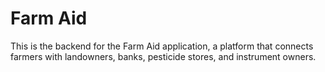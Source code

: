 # Farm Aid

This is the backend for the Farm Aid application, a platform that connects farmers with landowners, banks, pesticide stores, and instrument owners.


